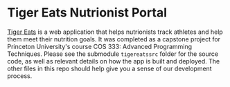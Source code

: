 # Tiger Eats Nutrionist Portal

[Tiger Eats](https://tigereats-dev.herokuapp.com/) is a web application that helps nutrionists track athletes and help them meet their nutrition goals. It was completed as a capstone project for Princeton University's course COS 333: Advanced Programming Techniques. Please see the submodule `tigereatssrc` folder for the source code, as well as relevant details on how the app is built and deployed. The other files in this repo should help give you a sense of our development process. 
